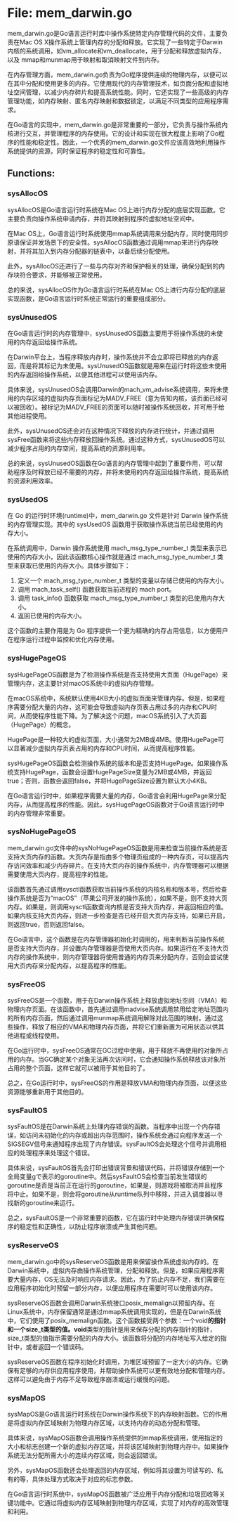 # File: mem_darwin.go

mem_darwin.go是Go语言运行时库中操作系统特定内存管理代码的文件，主要负责在Mac OS X操作系统上管理内存的分配和释放。它实现了一些特定于Darwin内核的系统调用，如vm_allocate和vm_deallocate，用于分配和释放虚拟内存，以及 mmap和munmap用于映射和取消映射文件到内存。

在内存管理方面，mem_darwin.go负责为Go程序提供连续的物理内存，以便可以在其中分配和使用更多的内存。它使用现代的内存管理技术，如页面分配和虚拟地址空间管理，以减少内存碎片和提高系统性能。同时，它还实现了一些高级的内存管理功能，如内存映射、匿名内存映射和数据锁定，以满足不同类型的应用程序需求。

在Go语言的实现中，mem_darwin.go是非常重要的一部分，它负责与操作系统内核进行交互，并管理程序的内存使用。它的设计和实现在很大程度上影响了Go程序的性能和稳定性。因此，一个优秀的mem_darwin.go文件应该高效地利用操作系统提供的资源，同时保证程序的稳定性和可靠性。

## Functions:

### sysAllocOS

sysAllocOS是Go语言运行时系统在Mac OS上进行内存分配的底层实现函数。它主要负责向操作系统申请内存，并将其映射到程序的虚拟地址空间中。

在Mac OS上，Go语言运行时系统使用mmap系统调用来分配内存，同时使用同步原语保证并发场景下的安全性。sysAllocOS函数通过调用mmap来进行内存映射，并将其加入到内存分配器的链表中，以备后续分配使用。

此外，sysAllocOS还进行了一些与内存对齐和保护相关的处理，确保分配到的内存块符合要求，并能够被正常使用。

总的来说，sysAllocOS作为Go语言运行时系统在Mac OS上进行内存分配的底层实现函数，是Go语言运行时系统正常运行的重要组成部分。



### sysUnusedOS

在Go语言运行时的内存管理中，sysUnusedOS函数主要用于将操作系统的未使用的内存返回给操作系统。

在Darwin平台上，当程序释放内存时，操作系统并不会立即将已释放的内存返回，而是将其标记为未使用。sysUnusedOS函数就是用来在运行时将这些未使用的内存返回给操作系统，以便其他进程可以使用该内存。

具体来说，sysUnusedOS会调用Darwin的mach_vm_advise系统调用，来将未使用的内存区域的虚拟内存页面标记为MADV_FREE（意为告知内核，该页面已经可以被回收）。被标记为MADV_FREE的页面可以随时被操作系统回收，并可用于给其他进程使用。

此外，sysUnusedOS还会对在这种情况下释放的内存进行统计，并通过调用sysFree函数来将这些内存释放回操作系统。通过这种方式，sysUnusedOS可以减少程序占用的内存空间，提高系统的资源利用率。

总的来说，sysUnusedOS函数在Go语言的内存管理中起到了重要作用，可以帮助程序及时释放已经不需要的内存，并将未使用的内存返回给操作系统，提高系统的资源利用效率。



### sysUsedOS

在 Go 的运行时环境(runtime)中，mem_darwin.go 文件是针对 Darwin 操作系统的内存管理实现。其中的 sysUsedOS 函数用于获取操作系统当前已经使用的内存大小。

在系统调用中，Darwin 操作系统使用 mach_msg_type_number_t 类型来表示已使用的内存大小，因此该函数核心操作就是通过 mach_msg_type_number_t 类型来获取已使用的内存大小。具体步骤如下：

1. 定义一个 mach_msg_type_number_t 类型的变量以存储已使用的内存大小。
2. 调用 mach_task_self() 函数获取当前进程的 mach port。
3. 调用 task_info() 函数获取 mach_msg_type_number_t 类型的已使用内存大小。
4. 返回已使用的内存大小。

这个函数的主要作用是为 Go 程序提供一个更为精确的内存占用信息，以方便用户在程序运行过程中监控和优化内存使用。



### sysHugePageOS

sysHugePageOS函数是为了检测操作系统是否支持使用大页面（HugePage）来管理内存，这主要针对macOS系统中的虚拟内存管理。

在macOS系统中，系统默认使用4KB大小的虚拟页面来管理内存。但是，如果程序需要分配大量的内存，这可能会导致虚拟内存页表占用过多的内存和CPU时间，从而使程序性能下降。为了解决这个问题，macOS系统引入了大页面（HugePage）的概念。

HugePage是一种较大的虚拟页面，大小通常为2MB或4MB。使用HugePage可以显著减少虚拟内存页表占用的内存和CPU时间，从而提高程序性能。

sysHugePageOS函数会检测操作系统的版本和是否支持HugePage。如果操作系统支持HugePage，函数会设置HugePageSize变量为2MB或4MB，并返回true；否则，函数会返回false，并将HugePageSize设置为默认大小4KB。

在Go语言运行时中，如果程序需要大量的内存，Go语言会利用HugePage来分配内存，从而提高程序的性能。因此，sysHugePageOS函数对于Go语言运行时中的内存管理非常重要。



### sysNoHugePageOS

mem_darwin.go文件中的sysNoHugePageOS函数是用来检查当前操作系统是否支持大页内存的函数。大页内存是指由多个物理页组成的一种内存页，可以提高内存访问效率和减少内存碎片。在支持大页内存的操作系统中，内存管理器可以根据需要使用大页内存，提高程序的性能。

该函数首先通过调用sysctl函数获取当前操作系统的内核名称和版本号，然后检查操作系统是否为“macOS”（苹果公司开发的操作系统），如果不是，则不支持大页内存。如果是，则调用sysctl函数查询内核是否支持大页内存，并返回相应的值。如果内核支持大页内存，则进一步检查是否已经开启大页内存支持，如果已开启，则返回true，否则返回false。

在Go语言中，这个函数是在内存管理器初始化时调用的，用来判断当前操作系统是否支持大页内存，并设置内存管理器是否使用大页内存。如果运行在不支持大页内存的操作系统中，则内存管理器将使用普通的内存页来分配内存，否则会尝试使用大页内存来分配内存，以提高程序的性能。



### sysFreeOS

sysFreeOS是一个函数，用于在Darwin操作系统上释放虚拟地址空间（VMA）和物理内存页面。在该函数中，首先通过调用madvise系统调用禁用给定地址范围内的所有内存页面，然后通过调用munmap系统调用解除对此范围的映射。通过这些操作，释放了相应的VMA和物理内存页面，并将它们重新置为可用状态以供其他进程或线程使用。

在Go运行时中，sysFreeOS通常在GC过程中使用，用于释放不再使用的对象所占用的内存。当GC确定某个对象无法再次访问时，它会通知操作系统释放该对象所占用的整个页面，这样它就可以被用于其他目的了。

总之，在Go运行时中，sysFreeOS的作用是释放VMA和物理内存页面，以便这些资源能够重新用于其他目的。



### sysFaultOS

sysFaultOS是在Darwin系统上处理内存错误的函数。当程序中出现一个内存错误，如访问未初始化的内存或超出内存范围时，操作系统会通过向程序发送一个SIGSEGV信号来通知程序出现了内存错误。sysFaultOS会处理这个信号并调用相应的处理程序来处理这个错误。

具体来说，sysFaultOS首先会打印出错误背景和错误代码，并将错误存储到一个全局变量gで表示的goroutine中。然后sysFaultOS会检查当前发生错误的goroutine是否是当前正在运行的goroutine，如果是，则游戏将被取消并且程序将中止。如果不是，则会将goroutine从runtime队列中移除，并进入调度器以寻找新的goroutine来运行。

总之，sysFaultOS是一个非常重要的函数，它在运行时中处理内存错误并确保程序的稳定性和正确性，以防止程序崩溃或产生其他问题。



### sysReserveOS

mem_darwin.go中的sysReserveOS函数是用来保留操作系统虚拟内存的。在Darwin系统中，虚拟内存由操作系统管理，分配和释放。但是，如果应用程序需要大量内存，OS无法及时响应内存请求。因此，为了防止内存不足，我们需要在应用程序初始化时预留一部分内存，以便应用程序在需要时可以使用该内存。

sysReserveOS函数会调用Darwin系统接口posix_memalign以预留内存。在Linux系统中，内存保留通常是通过mmap系统调用实现的，但是在Darwin系统中，它们使用了posix_memalign函数。这个函数接受两个参数：一个void**的指针和一个size_t类型的值。void**类型的指针是用来保存分配的内存指针的指针，size_t类型的值指示需要分配的内存大小。该函数将分配的内存地址写入给定的指针中，或者返回一个错误码。

sysReserveOS函数在程序初始化时调用，为堆区域预留了一定大小的内存。它确保有足够的内存供应用程序使用，并帮助操作系统可以更有效地分配和管理内存。这样可以避免由于内存不足导致程序崩溃或运行缓慢的问题。



### sysMapOS

sysMapOS是Go语言运行时系统在Darwin操作系统下的内存映射函数。它的作用是将虚拟内存区域映射为物理内存区域，以支持内存的动态分配和管理。

具体来说，sysMapOS函数会调用操作系统提供的mmap系统调用，使用指定的大小和标志创建一个新的虚拟内存区域，并将该区域映射到物理内存中。如果操作系统无法分配所需大小的连续内存区域，则会返回错误。

另外，sysMapOS函数还会处理返回的内存区域，例如将其设置为可读写的、私有的等，具体处理方式取决于对应的标志参数。

在Go语言运行时系统中，sysMapOS函数被广泛应用于内存分配和垃圾回收等关键功能中。它通过将虚拟内存区域映射到物理内存区域，实现了对内存的高效管理和利用。



